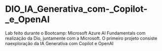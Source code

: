 # DIO_IA_Generativa_com-_Copilot-_e_OpenAI
Lab feito durante o Bootcamp: Microsoft Azure AI Fundamentals com realização da Dio, juntamente com a Microsoft. O primeiro projeto consiste naexploração da IA Generativa com Copilot e OpenAI
